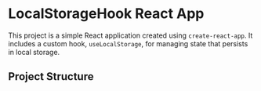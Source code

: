 # LocalStorageHook React App

This project is a simple React application created using `create-react-app`. It includes a custom hook, `useLocalStorage`, for managing state that persists in local storage.

## Project Structure